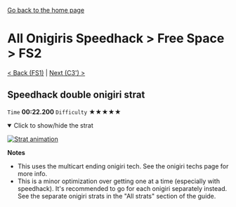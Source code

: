 [Go back to the home page](https://github.com/Doublevil/scbspeedrun)

# All Onigiris Speedhack > Free Space > FS2

[< Back (FS1)](https://github.com/Doublevil/scbspeedrun/blob/main/levels/arb_sh/FS/FS1.md) | [Next (C3') >](https://github.com/Doublevil/scbspeedrun/blob/main/levels/arb_sh/C/C3'.md)

## Speedhack double onigiri strat

`Time` **00:22.200** `Difficulty` ★★★★★
<details open>
  <summary>Click to show/hide the strat</summary>

  [![Strat animation](https://github.com/Doublevil/scbspeedrun/blob/main/media/levels/FS/FS2_S_DoubleOnigiri.webp)](https://github.com/Doublevil/scbspeedrun/blob/main/media/levels/FS/FS2_S_DoubleOnigiri.mp4?raw=true)

  **Notes**
  - This uses the multicart ending onigiri tech. See the onigiri techs page for more info.
  - This is a minor optimization over getting one at a time (especially with speedhack). It's recommended to go for each onigiri separately instead. See the separate onigiri strats in the "All strats" section of the guide.
</details>
